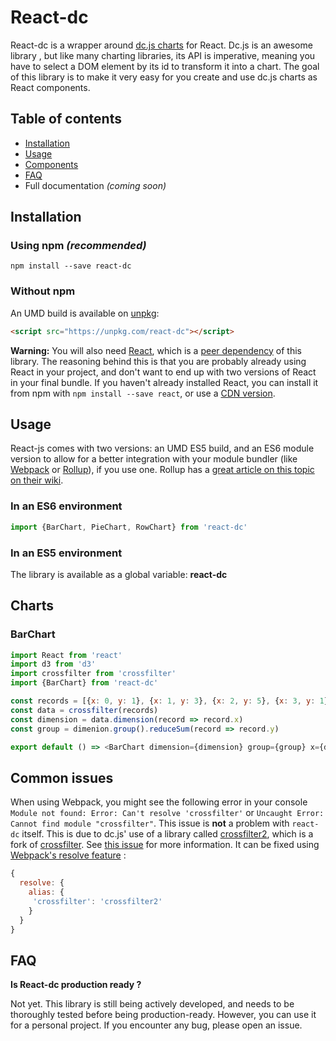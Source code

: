 # React-dc

React-dc is a wrapper around [dc.js charts](http://dc-js.github.io/dc.js/) for React. Dc.js is an awesome library , but like many charting libraries, its API is imperative, meaning you have to select a DOM element by its id to transform it into a chart. The goal of this library is to make it very easy for you create and use dc.js charts as React components.


## Table of contents
* [Installation](https://github.com/WaldoJeffers/react-dc#installation)
* [Usage](https://github.com/WaldoJeffers/react-dc#usage)
* [Components](https://github.com/WaldoJeffers/react-dc#components)
* [FAQ](https://github.com/WaldoJeffers/react-dc#faq)
* Full documentation *(coming soon)*

## Installation

### Using npm *(recommended)*
```
npm install --save react-dc
```

### Without npm
An UMD build is available on [unpkg](https://unpkg.com):
```html
<script src="https://unpkg.com/react-dc"></script>
```

**Warning:** You will also need [React](https://www.npmjs.com/package/react), which is a [peer dependency](https://nodejs.org/en/blog/npm/peer-dependencies/) of this library. The reasoning behind this is that you are probably already using React in your project, and don't want to end up with two versions of React in your final bundle. If you haven't already installed React, you can install it from npm with `npm install --save react`, or use a [CDN version](https://cdnjs.com/libraries/react/).

## Usage
React-js comes with two versions: an UMD ES5 build, and an ES6 module version to allow for a better integration with your module bundler (like [Webpack](https://webpack.js.org/) or [Rollup](http://rollupjs.org/)), if you use one. Rollup has a [great article on this topic on their wiki](https://github.com/rollup/rollup/wiki/pkg.module).

### In an ES6 environment
```js
import {BarChart, PieChart, RowChart} from 'react-dc'
```

### In an ES5 environment
The library is available as a global variable: **react-dc**

## Charts
### BarChart
```js
import React from 'react'
import d3 from 'd3'
import crossfilter from 'crossfilter'
import {BarChart} from 'react-dc'

const records = [{x: 0, y: 1}, {x: 1, y: 3}, {x: 2, y: 5}, {x: 3, y: 1}, {x: 4, y: 2}]
const data = crossfilter(records)
const dimension = data.dimension(record => record.x)
const group = dimenion.group().reduceSum(record => record.y)

export default () => <BarChart dimension={dimension} group={group} x={d3.scale.linear().domain([0, 5])} />
```

## Common issues
When using Webpack, you might see the following error in your console `Module not found: Error: Can't resolve 'crossfilter'` or `Uncaught Error: Cannot find module "crossfilter"`. This issue is **not** a problem with `react-dc` itself. This is due to dc.js' use of a library called [crossfilter2](https://www.npmjs.com/package/crossfilter2), which is a fork of [crossfilter](https://www.npmjs.com/package/crossfilter). See [this issue](https://github.com/dc-js/dc.js/issues/1214) for more information. It can be fixed using [Webpack's resolve feature](https://webpack.js.org/configuration/resolve) :
```js
{
  resolve: {
    alias: {
     'crossfilter': 'crossfilter2'
    }
  }
}
```


## FAQ
**Is React-dc production ready ?**

Not yet. This library is still being actively developed, and needs to be thoroughly tested before being production-ready. However, you can use it for a personal project. If you encounter any bug, please open an issue.

